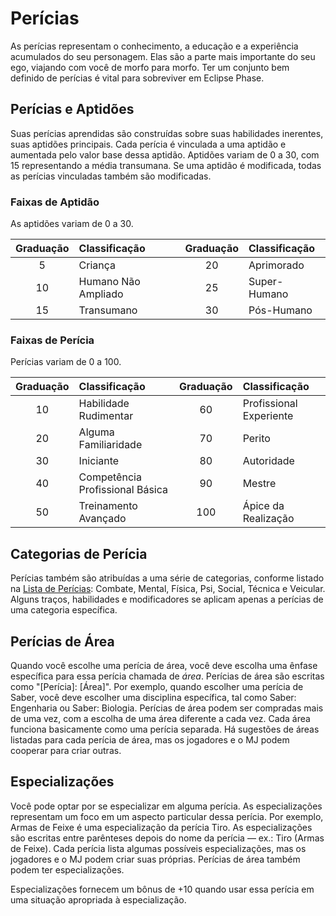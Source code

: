 # Perícias

As perícias representam o conhecimento, a educação e a experiência acumulados do seu personagem. Elas são a parte mais importante do seu ego, viajando com você de morfo para morfo. Ter um conjunto bem definido de perícias é vital para sobreviver em Eclipse Phase.

## Perícias e Aptidões

Suas perícias aprendidas são construídas sobre suas habilidades inerentes, suas aptidões principais. Cada perícia é vinculada a uma aptidão e aumentada pelo valor base dessa aptidão. Aptidões variam de 0 a 30, com 15 representando a média transumana. Se uma aptidão é modificada, todas as perícias vinculadas também são modificadas.

<!-- CLEANED blockquote class="table" -->

### Faixas de Aptidão

As aptidões variam de 0 a 30.

| Graduação | Classificação       | Graduação | Classificação |
|:---------:|:------------------- |:---------:|:------------- |
|     5     | Criança             |    20     | Aprimorado    |
|    10     | Humano Não Ampliado |    25     | Super-Humano  |
|    15     | Transumano          |    30     | Pós-Humano    |

<!-- CLEANED /blockquote -->

<!-- CLEANED blockquote class="table" -->

### Faixas de Perícia

Perícias variam de 0 a 100.

| Graduação | Classificação                   | Graduação | Classificação           |
|:---------:|:------------------------------- |:---------:|:----------------------- |
|    10     | Habilidade Rudimentar           |    60     | Profissional Experiente |
|    20     | Alguma Familiaridade            |    70     | Perito                  |
|    30     | Iniciante                       |    80     | Autoridade              |
|    40     | Competência Profissional Básica |    90     | Mestre                  |
|    50     | Treinamento Avançado            |    100    | Ápice da Realização     |

<!-- CLEANED /blockquote -->

## Categorias de Perícia

Perícias também são atribuídas a uma série de categorias, conforme listado na [Lista de Perícias](../04/19-active-skill-list.md#skill-list): Combate, Mental, Física, Psi, Social, Técnica e Veicular. Alguns traços, habilidades e modificadores se aplicam apenas a perícias de uma categoria específica.

## Perícias de Área

Quando você escolhe uma perícia de área, você deve escolha uma ênfase específica para essa perícia chamada de _área_. Perícias de área são escritas como "\[Perícia\]: \[Área\]". Por exemplo, quando escolher uma perícia de Saber, você deve escolher uma disciplina específica, tal como Saber: Engenharia ou Saber: Biologia. Perícias de área podem ser compradas mais de uma vez, com a escolha de uma área diferente a cada vez. Cada área funciona basicamente como uma perícia separada. Há sugestões de áreas listadas para cada perícia de área, mas os jogadores e o MJ podem cooperar para criar outras.

## Especializações

Você pode optar por se especializar em alguma perícia. As especializações representam um foco em um aspecto particular dessa perícia. Por exemplo, Armas de Feixe é uma especialização da perícia Tiro. As especializações são escritas entre parênteses depois do nome da perícia — ex.: Tiro (Armas de Feixe). Cada perícia lista algumas possíveis especializações, mas os jogadores e o MJ podem criar suas próprias. Perícias de área também podem ter especializações.

Especializações fornecem um bônus de +10 quando usar essa perícia em uma situação apropriada à especialização.

